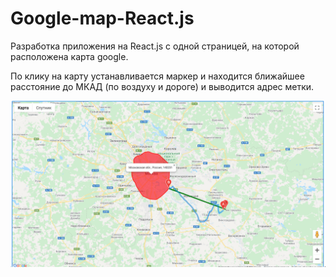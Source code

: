 # Google-map-React.js


Pазработка приложения на React.js с одной страницей, 
на которой расположена карта google. 

По клику на карту устанавливается маркер и находится
ближайшее расстояние до МКАД (по воздуху и дороге) и выводится 
адрес метки. 


![alt map](/screen.png)


